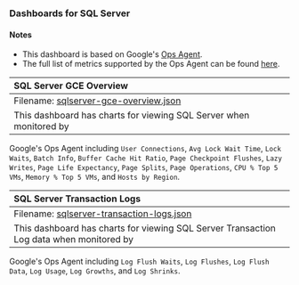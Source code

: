 ### Dashboards for SQL Server

#### Notes

- This dashboard is based on Google's [Ops Agent](https://cloud.google.com/stackdriver/docs/solutions/agents/ops-agent).
- The full list of metrics supported by the Ops Agent can be found [here](https://cloud.google.com/stackdriver/docs/solutions/agents/ops-agent/third-party/mssql#monitored-metrics).

|SQL Server GCE Overview|
|:------------------|
|Filename: [sqlserver-gce-overview.json](sqlserver-gce-overview.json)|
|This dashboard has charts for viewing SQL Server when monitored by 
Google's Ops Agent including `User Connections`, `Avg Lock Wait Time`, `Lock Waits`, `Batch Info`, `Buffer Cache Hit Ratio`, `Page Checkpoint Flushes`, `Lazy Writes`, `Page Life Expectancy`, `Page Splits`, `Page Operations`, `CPU % Top 5 VMs`, `Memory % Top 5 VMs`, and `Hosts by Region`.

|SQL Server Transaction Logs|
|:------------------|
|Filename: [sqlserver-transaction-logs.json](sqlserver-transaction-logs.json)|
|This dashboard has charts for viewing SQL Server Transaction Log data when monitored by 
Google's Ops Agent including `Log Flush Waits`, `Log Flushes`, `Log Flush Data`, `Log Usage`, `Log Growths`, and `Log Shrinks`.
